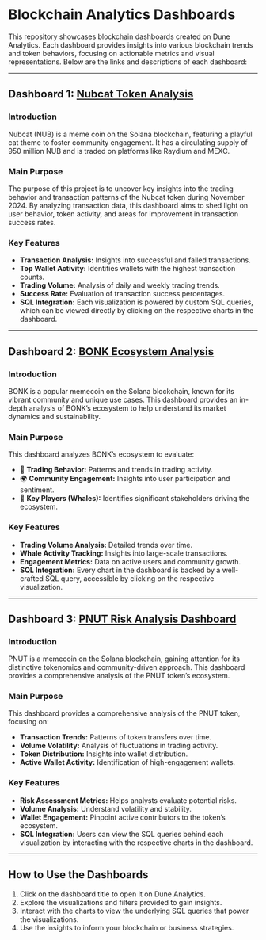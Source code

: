 # Blockchain Analytics Dashboards

This repository showcases blockchain dashboards created on Dune Analytics. Each dashboard provides insights into various blockchain trends and token behaviors, focusing on actionable metrics and visual representations. Below are the links and descriptions of each dashboard:

---

## Dashboard 1: [Nubcat Token Analysis](https://dune.com/nikhita4/nubcat)

### **Introduction**  
Nubcat (NUB) is a meme coin on the Solana blockchain, featuring a playful cat theme to foster community engagement. It has a circulating supply of 950 million NUB and is traded on platforms like Raydium and MEXC.

### **Main Purpose**  
The purpose of this project is to uncover key insights into the trading behavior and transaction patterns of the Nubcat token during November 2024. By analyzing transaction data, this dashboard aims to shed light on user behavior, token activity, and areas for improvement in transaction success rates.

### **Key Features**  
- **Transaction Analysis:** Insights into successful and failed transactions.
- **Top Wallet Activity:** Identifies wallets with the highest transaction counts.
- **Trading Volume:** Analysis of daily and weekly trading trends.
- **Success Rate:** Evaluation of transaction success percentages.
- **SQL Integration:** Each visualization is powered by custom SQL queries, which can be viewed directly by clicking on the respective charts in the dashboard.

---

## Dashboard 2: [BONK Ecosystem Analysis](https://dune.com/nikhita4/bonk)

### **Introduction**  
BONK is a popular memecoin on the Solana blockchain, known for its vibrant community and unique use cases. This dashboard provides an in-depth analysis of BONK’s ecosystem to help understand its market dynamics and sustainability.

### **Main Purpose**  
This dashboard analyzes BONK’s ecosystem to evaluate:

- 🚀 **Trading Behavior:** Patterns and trends in trading activity.
- 🌍 **Community Engagement:** Insights into user participation and sentiment.
- 🐋 **Key Players (Whales):** Identifies significant stakeholders driving the ecosystem.

### **Key Features**  
- **Trading Volume Analysis:** Detailed trends over time.
- **Whale Activity Tracking:** Insights into large-scale transactions.
- **Engagement Metrics:** Data on active users and community growth.
- **SQL Integration:** Every chart in the dashboard is backed by a well-crafted SQL query, accessible by clicking on the respective visualization.

---

## Dashboard 3: [PNUT Risk Analysis Dashboard](https://dune.com/nikhita4/pnut-risk-analysis-dashboard-november-2024)

### **Introduction**  
PNUT is a memecoin on the Solana blockchain, gaining attention for its distinctive tokenomics and community-driven approach. This dashboard provides a comprehensive analysis of the PNUT token’s ecosystem.

### **Main Purpose**  
This dashboard provides a comprehensive analysis of the PNUT token, focusing on:

- **Transaction Trends:** Patterns of token transfers over time.
- **Volume Volatility:** Analysis of fluctuations in trading activity.
- **Token Distribution:** Insights into wallet distribution.
- **Active Wallet Activity:** Identification of high-engagement wallets.

### **Key Features**  
- **Risk Assessment Metrics:** Helps analysts evaluate potential risks.
- **Volume Analysis:** Understand volatility and stability.
- **Wallet Engagement:** Pinpoint active contributors to the token’s ecosystem.
- **SQL Integration:** Users can view the SQL queries behind each visualization by interacting with the respective charts in the dashboard.

---

## How to Use the Dashboards

1. Click on the dashboard title to open it on Dune Analytics.
2. Explore the visualizations and filters provided to gain insights.
3. Interact with the charts to view the underlying SQL queries that power the visualizations.
4. Use the insights to inform your blockchain or business strategies.




